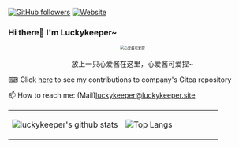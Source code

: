 [![GitHub followers](https://img.shields.io/github/followers/luckykeeper?style=for-the-badge&color=blue)](https://github.com/luckykeeper?tab=followers)
[![Website](https://img.shields.io/badge/luckykeeper.site-Blog-cyan)](http://luckykeeper.site)

### Hi there👏 I'm Luckykeeper~

<center><p>
<center><img src="https://github.com/luckykeeper/luckykeeper/assets/34579433/9b94e404-9f02-47e2-9caf-7cb76fb8a412" style="zoom:50%;" alt="心爱酱可爱捏"></center>
<br>
<center>放上一只心爱酱在这里，心爱酱可爱捏~</center></p></center>

⌨ Click [here](https://gitea-calendar.luckykeeper.site:44443/) to see my contributions to company's Gitea repository

📫 How to reach me: (Mail)luckykeeper@luckykeeper.site

<table>
<tr>
<td valign="top" width="54%">

![luckykeeper's github stats](https://github-readme-stats.yxl76.vercel.app/api?username=luckykeeper&count_private=true&show_icons=true&theme=tokyonight)

</td>

<td valign="top" width="46%">

![Top Langs](https://github-readme-stats.yxl76.vercel.app/api/top-langs/?username=luckykeeper&layout=compact&theme=tokyonight)

</td>
</tr>
</table>
